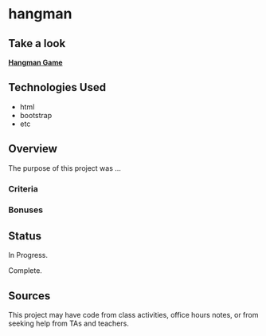 # hangman

## Take a look

**[Hangman Game]()**

## Technologies Used
* html
* bootstrap
* etc

## Overview

The purpose of this project was ...

### Criteria

### Bonuses

## Status

In Progress.

Complete.

## Sources

This project may have code from class activities, office hours notes, or from seeking help from TAs and teachers.
